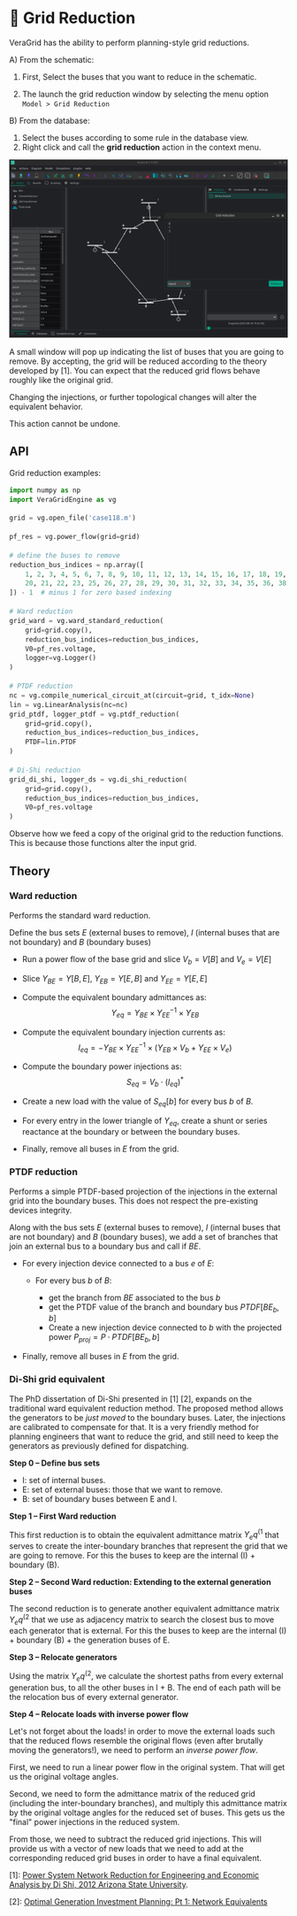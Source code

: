 # 👾 Grid Reduction

VeraGrid has the ability to perform planning-style grid reductions.

A) From the schematic:

1. First, Select the buses that you want to reduce in the schematic.

2. The launch the grid reduction window by selecting the menu option `Model > Grid Reduction`

B) From the database:

1. Select the buses according to some rule in the database view. 
2. Right click and call the **grid reduction** action in the context menu.

![](figures/grid_reduction_1.png)


A small window  will pop up indicating the list of buses that you are going to remove.
By accepting, the grid will be reduced according to the theory developed by [1].
You can expect that the reduced grid flows behave roughly like the original grid.

Changing the injections, or further topological changes will alter the equivalent behavior.

This action cannot be undone.

## API

Grid reduction examples:

```python
import numpy as np
import VeraGridEngine as vg

grid = vg.open_file('case118.m')

pf_res = vg.power_flow(grid=grid)

# define the buses to remove
reduction_bus_indices = np.array([
    1, 2, 3, 4, 5, 6, 7, 8, 9, 10, 11, 12, 13, 14, 15, 16, 17, 18, 19,
    20, 21, 22, 23, 25, 26, 27, 28, 29, 30, 31, 32, 33, 34, 35, 36, 38, 113, 114, 115, 117
]) - 1  # minus 1 for zero based indexing

# Ward reduction
grid_ward = vg.ward_standard_reduction(
    grid=grid.copy(),
    reduction_bus_indices=reduction_bus_indices,
    V0=pf_res.voltage,
    logger=vg.Logger()
)

# PTDF reduction
nc = vg.compile_numerical_circuit_at(circuit=grid, t_idx=None)
lin = vg.LinearAnalysis(nc=nc)
grid_ptdf, logger_ptdf = vg.ptdf_reduction(
    grid=grid.copy(),
    reduction_bus_indices=reduction_bus_indices,
    PTDF=lin.PTDF
)

# Di-Shi reduction
grid_di_shi, logger_ds = vg.di_shi_reduction(
    grid=grid.copy(),
    reduction_bus_indices=reduction_bus_indices,
    V0=pf_res.voltage
)

```

Observe how we feed a copy of the original grid to the 
reduction functions. This is because those functions alter
the input grid.

## Theory


### Ward reduction

Performs the standard ward reduction.

Define the bus sets $E$ (external buses to remove), 
$I$ (internal buses that are not boundary) and 
$B$ (boundary buses)

- Run a power flow of the base grid and slice $V_b = V[B]$ and $V_e = V[E]$
- Slice $Y_{BE} = Y[B, E]$, $Y_{EB} = Y[E, B]$ and $Y_{EE} = Y[E, E]$
- Compute the equivalent boundary admittances as:
$$
Y_{eq} = Y_{BE} \times Y_{EE}^{-1} \times Y_{EB}
$$
- Compute the equivalent boundary injection currents as: 
$$
I_{eq} = - Y_{BE} \times Y_{EE}^{-1} \times (Y_{EB} \times V_b + Y_{EE} \times V_e)
$$

- Compute the boundary power injections as:
$$
S_{eq} = V_b \cdot (I_{eq})^*
$$
- Create a new load with the value of $S_{eq}[b]$ for every bus $b$ of $B$.
- For every entry in the lower triangle of $Y_{eq}$, create a shunt or series reactance 
at the boundary or between the boundary buses.
- Finally, remove all buses in $E$ from the grid.

### PTDF reduction

Performs a simple PTDF-based projection of the 
injections in the external grid into the boundary buses.
This does not respect the pre-existing devices integrity.

Along with the bus sets $E$ (external buses to remove), 
$I$ (internal buses that are not boundary) and 
$B$ (boundary buses), we add a set of branches that 
join an external bus to a boundary bus and call if $BE$.

- For every injection device connected to a bus $e$ of $E$:

  - For every bus $b$ of $B$:
  
    - get the branch from $BE$ associated to the bus $b$
    - get the PTDF value of the branch and boundary bus $PTDF[BE_b, b]$
    - Create a new injection device connected to $b$ with the projected power $P_{proj} = P \cdot PTDF[BE_b, b]$

- Finally, remove all buses in $E$ from the grid.

### Di-Shi grid equivalent

The PhD dissertation of Di-Shi presented in [1] [2], expands on the traditional ward equivalent reduction method.
The proposed method allows the generators to be *just moved* to the boundary buses. Later, 
the injections are calibrated to compensate for that. It is a very friendly method for 
planning engineers that want to reduce the grid, and still need to keep the generators as previously 
defined for dispatching.

**Step 0 – Define bus sets**

- I: set of internal buses.
- E: set of external buses: those that we want to remove.
- B: set of boundary buses between E and I.

**Step 1 – First Ward reduction**

This first reduction is to obtain the equivalent admittance matrix $Y_eq^{(1}$ that serves
to create the inter-boundary branches that represent the grid that we are going to remove.
For this the buses to keep are the internal (I) + boundary (B).

**Step 2 – Second Ward reduction: Extending to the external generation buses**

The second reduction is to generate another equivalent admittance matrix $Y_eq^{(2}$
that we use as adjacency matrix to search the closest bus to move each generator that is external.
For this the buses to keep are the internal (I) + boundary (B) + the generation buses of E.

**Step 3 – Relocate generators**

Using the matrix $Y_eq^{(2}$, we calculate the shortest paths from every 
external generation bus, to all the other buses in I + B. The end of each 
path will be the relocation bus of every external generator.

**Step 4 – Relocate loads with inverse power flow**

Let's not forget about the loads! in order to move the external loads such that
the reduced flows resemble the original flows (even after brutally moving the generators!),
we need to perform an *inverse power flow*.

First, we need to run a linear power flow in the original system. 
That will get us the original voltage angles.

Second, we need to form the admittance matrix of the reduced grid 
(including the inter-boundary branches), and multiply this admittance
matrix by the original voltage angles for the reduced set of buses.
This gets us the "final" power injections in the reduced system.

From those, we need to subtract the reduced grid injections. 
This will provide us with a vector of new loads that we need to add at 
the corresponding reduced grid buses in order to have a final equivalent.


[1]: [Power System Network Reduction for Engineering and Economic 
Analysis by Di Shi, 
2012 Arizona State University](https://core.ac.uk/download/pdf/79564835.pdf).

[2]: [Optimal Generation Investment Planning: Pt 1: Network Equivalents](https://ieeexplore.ieee.org/document/6336375)

